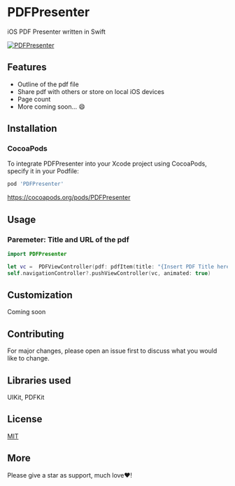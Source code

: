 # PDFPresenter
iOS PDF Presenter written in Swift

<a href="https://imgflip.com/gif/461831"><img src="https://imgflip.com/gif/461831" title="PDFPresenter"/></a>

## Features
- Outline of the pdf file
- Share pdf with others or store on local iOS devices
- Page count
- More coming soon... 😄

## Installation
### CocoaPods
To integrate PDFPresenter into your Xcode project using CocoaPods, specify it in your Podfile:

```bash
pod 'PDFPresenter'
```
 https://cocoapods.org/pods/PDFPresenter
 
## Usage
### Paremeter: Title and URL of the pdf

```Swift
import PDFPresenter

let vc =  PDFViewController(pdf: pdfItem(title: "{Insert PDF Title here}", pdfURL: "{Insert PDF URL here}"))
self.navigationController?.pushViewController(vc, animated: true)
```

## Customization
Coming soon

## Contributing
For major changes, please open an issue first to discuss what you would like to change.

## Libraries used
UIKit, PDFKit

## License
[MIT](https://choosealicense.com/licenses/mit/)

## More
Please give a star as support, much love❤️!
